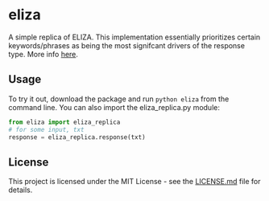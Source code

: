 # eliza
A simple replica of ELIZA. This implementation essentially prioritizes certain keywords/phrases as being the most signifcant drivers of the response type. More info [here](https://en.wikipedia.org/wiki/ELIZA).

## Usage
To try it out, download the package and run `python eliza` from the command line. You can also import the eliza_replica.py module:
```python
from eliza import eliza_replica
# for some input, txt
response = eliza_replica.response(txt)
```

## License
This project is licensed under the MIT License - see the [LICENSE.md](LICENSE.md) file for details.
